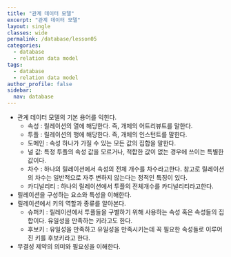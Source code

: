 ```yaml
---
title: "관계 데이터 모델"
excerpt: "관계 데이터 모델"
layout: single
classes: wide
permalink: /database/lesson05
categories:
  - database
  - relation data model
tags:
  - database
  - relation data model
author_profile: false
sidebar:
  nav: database
---
```


- 관계 데이터 모델의 기본 용어를 익힌다.
  - 속성 : 릴레이션의 열에 해당한다. 즉, 개체의 어트리뷰트를 말한다.
  - 투플 : 릴레이션의 행에 해당한다. 즉, 개체의 인스턴트를 말한다.
  - 도메인 : 속성 하나가 가질 수 있는 모든 값의 집합을 말한다.
  - 널 값: 특정 투플의 속성 값을 모르거나, 적합한 값이 없는 경우에 쓰이는 특별한 값이다.
  - 차수 : 하나의 릴레이션에서 속성의 전체 개수를 차수라고한다. 참고로 릴레이션의 차수는 일반적으로 자주 변하지 않는다는 정적인 특징이 있다.
  - 카디널리티 : 하나의 릴레이션에서 투플의 전체개수를 카디널리티라고한다.
- 릴레이션을 구성하는 요소와 특성을 이해한다.
- 릴레이션에서 키의 역할과 종류를 알아본다.
  - 슈퍼키 : 릴레이션에서 투플들을 구별하기 위해 사용하는 속성 혹은 속성들의 집합이다. 유일성을 만족하는 키라고도 한다.
  - 후보키 : 유일성을 만족하고 유일성을 만족시키는데 꼭 필요한 속성들로 이루어진 키를 후보키라고 한다.
- 무결성 제약의 의미와 필요성을 이해한다.
